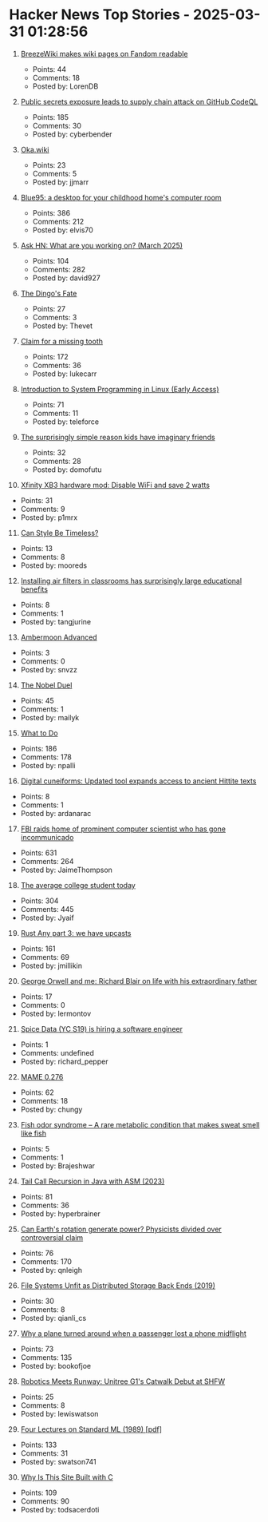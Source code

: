# Hacker News Top Stories - 2025-03-31 01:28:56

1. [BreezeWiki makes wiki pages on Fandom readable](https://breezewiki.com/)
   - Points: 44
   - Comments: 18
   - Posted by: LorenDB

2. [Public secrets exposure leads to supply chain attack on GitHub CodeQL](https://www.praetorian.com/blog/codeqleaked-public-secrets-exposure-leads-to-supply-chain-attack-on-github-codeql/)
   - Points: 185
   - Comments: 30
   - Posted by: cyberbender

3. [Oka.wiki](https://oka.wiki/)
   - Points: 23
   - Comments: 5
   - Posted by: jjmarr

4. [Blue95: a desktop for your childhood home's computer room](https://github.com/winblues/blue95)
   - Points: 386
   - Comments: 212
   - Posted by: elvis70

5. [Ask HN: What are you working on? (March 2025)](undefined)
   - Points: 104
   - Comments: 282
   - Posted by: david927

6. [The Dingo's Fate](https://www.noemamag.com/the-dingos-fate/)
   - Points: 27
   - Comments: 3
   - Posted by: Thevet

7. [Claim for a missing tooth](https://tf230.matteason.co.uk/)
   - Points: 172
   - Comments: 36
   - Posted by: lukecarr

8. [Introduction to System Programming in Linux (Early Access)](https://nostarch.com/introduction-system-programming-linux)
   - Points: 71
   - Comments: 11
   - Posted by: teleforce

9. [The surprisingly simple reason kids have imaginary friends](https://www.vox.com/life/404992/imaginary-friends-kids-friendships-children)
   - Points: 32
   - Comments: 28
   - Posted by: domofutu

10. [Xfinity XB3 hardware mod: Disable WiFi and save 2 watts](https://gist.github.com/pmarks-net/af40dba69272806c1ec9cbe71429d2e7)
   - Points: 31
   - Comments: 9
   - Posted by: p1mrx

11. [Can Style Be Timeless?](https://www.mrporter.com/en-gb/journal/fashion/derek-guy-timeless-style-25197344)
   - Points: 13
   - Comments: 8
   - Posted by: mooreds

12. [Installing air filters in classrooms has surprisingly large educational benefits](https://www.vox.com/2020/1/8/21051869/indoor-air-pollution-student-achievement)
   - Points: 8
   - Comments: 1
   - Posted by: tangjurine

13. [Ambermoon Advanced](https://github.com/Pyrdacor/Ambermoon-Advanced)
   - Points: 3
   - Comments: 0
   - Posted by: snvzz

14. [The Nobel Duel](https://www.asimov.press/p/nobel-duel)
   - Points: 45
   - Comments: 1
   - Posted by: mailyk

15. [What to Do](https://paulgraham.com/do.html)
   - Points: 186
   - Comments: 178
   - Posted by: npalli

16. [Digital cuneiforms: Updated tool expands access to ancient Hittite texts](https://phys.org/news/2025-03-digital-cuneiforms-tool-access-ancient.html)
   - Points: 8
   - Comments: 1
   - Posted by: ardanarac

17. [FBI raids home of prominent computer scientist who has gone incommunicado](https://arstechnica.com/security/2025/03/computer-scientist-goes-silent-after-fbi-raid-and-purging-from-university-website/)
   - Points: 631
   - Comments: 264
   - Posted by: JaimeThompson

18. [The average college student today](https://hilariusbookbinder.substack.com/p/the-average-college-student-today)
   - Points: 304
   - Comments: 445
   - Posted by: Jyaif

19. [Rust Any part 3: we have upcasts](https://lucumr.pocoo.org/2025/3/27/any-upcast/)
   - Points: 161
   - Comments: 69
   - Posted by: jmillikin

20. [George Orwell and me: Richard Blair on life with his extraordinary father](https://www.theguardian.com/books/2025/mar/19/george-orwell-me-richard-blair-life-with-extraordinary-father)
   - Points: 17
   - Comments: 0
   - Posted by: lermontov

21. [Spice Data (YC S19) is hiring a software engineer](https://www.ycombinator.com/companies/spice-data/jobs/TijA35R-software-engineer)
   - Points: 1
   - Comments: undefined
   - Posted by: richard_pepper

22. [MAME 0.276](https://www.mamedev.org/?p=549)
   - Points: 62
   - Comments: 18
   - Posted by: chungy

23. [Fish odor syndrome – A rare metabolic condition that makes sweat smell like fish](https://www.livescience.com/health/viruses-infections-disease/fish-odor-syndrome-a-rare-metabolic-condition-that-makes-sweat-smell-like-rotten-fish)
   - Points: 5
   - Comments: 1
   - Posted by: Brajeshwar

24. [Tail Call Recursion in Java with ASM (2023)](https://unlinkedlist.org/2023/03/19/tail-call-recursion-in-java-with-asm/)
   - Points: 81
   - Comments: 36
   - Posted by: hyperbrainer

25. [Can Earth's rotation generate power? Physicists divided over controversial claim](https://www.nature.com/articles/d41586-025-00847-0)
   - Points: 76
   - Comments: 170
   - Posted by: qnleigh

26. [File Systems Unfit as Distributed Storage Back Ends (2019)](https://dl.acm.org/doi/pdf/10.1145/3341301.3359656)
   - Points: 30
   - Comments: 8
   - Posted by: qianli_cs

27. [Why a plane turned around when a passenger lost a phone midflight](https://www.washingtonpost.com/travel/2025/03/28/air-france-lost-cellphone/)
   - Points: 73
   - Comments: 135
   - Posted by: bookofjoe

28. [Robotics Meets Runway: Unitree G1's Catwalk Debut at SHFW](https://chinaminutes.com/2025/03/27/robotics-meets-runway-unitree-g1s-catwalk-debut-at-shfw/)
   - Points: 25
   - Comments: 8
   - Posted by: lewiswatson

29. [Four Lectures on Standard ML (1989) [pdf]](https://www.cs.tufts.edu/~nr/cs257/archive/mads-tofte/four-lectures.pdf)
   - Points: 133
   - Comments: 31
   - Posted by: swatson741

30. [Why Is This Site Built with C](https://marcelofern.com/posts/c/why-is-this-site-built-with-c/index.html)
   - Points: 109
   - Comments: 90
   - Posted by: todsacerdoti

